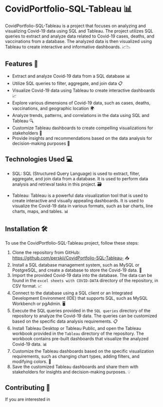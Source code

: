 # CovidPortfolio-SQL-Tableau 📊

CovidPortfolio-SQL-Tableau is a project that focuses on analyzing and visualizing Covid-19 data using SQL and Tableau. The project utilizes SQL queries to extract and analyze data related to Covid-19 cases, deaths, and vaccinations from a database. The analyzed data is then visualized using Tableau to create interactive and informative dashboards. 📈📉

## Features 🚀

- Extract and analyze Covid-19 data from a SQL database 📊
- Utilize SQL queries to filter, aggregate, and join data 📋
- Visualize Covid-19 data using Tableau to create interactive dashboards 📈
- Explore various dimensions of Covid-19 data, such as cases, deaths, vaccinations, and geographic location 🌍
- Analyze trends, patterns, and correlations in the data using SQL and Tableau 🔍
- Customize Tableau dashboards to create compelling visualizations for stakeholders 🎨
- Provide insights and recommendations based on the data analysis for decision-making purposes 📝

## Technologies Used 💻

- SQL: SQL (Structured Query Language) is used to extract, filter, aggregate, and join data from a database. It is used to perform data analysis and retrieval tasks in this project. 🗃️

- Tableau: Tableau is a powerful data visualization tool that is used to create interactive and visually appealing dashboards. It is used to visualize the Covid-19 data in various formats, such as bar charts, line charts, maps, and tables. 📊

## Installation 🛠️

To use the CovidPortfolio-SQL-Tableau project, follow these steps:

1. Clone the repository from GitHub: https://github.com/perskii/CovidPortfolio-SQL-Tableau- 📥
2. Install a SQL database management system, such as MySQL or PostgreSQL, and create a database to store the Covid-19 data. 💾
3. Import the provided Covid-19 data into the database. The data can be found in the `excel sheets with COVID-DATA` directory of the repository, in CSV format. 📈
4. Connect to the database using a SQL client or an Integrated Development Environment (IDE) that supports SQL, such as MySQL Workbench or pgAdmin. 🖥️
5. Execute the SQL queries provided in the `SQL queries` directory of the repository to analyze the Covid-19 data. The queries can be customized based on the specific data analysis requirements. 📋
6. Install Tableau Desktop or Tableau Public, and open the Tableau workbook provided in the `Tableau` directory of the repository. The workbook contains pre-built dashboards that visualize the analyzed Covid-19 data. 📊
7. Customize the Tableau dashboards based on the specific visualization requirements, such as changing chart types, adding filters, and modifying colors. 🎨
8. Save the customized Tableau dashboards and share them with stakeholders for insights and decision-making purposes. 💡

## Contributing 🤝

If you are interested in
